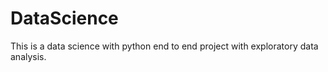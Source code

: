# DataScience
This is a data science with python end to end project with exploratory data analysis.
